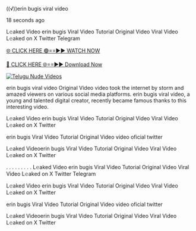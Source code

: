 ((√))erin bugis viral video

18 seconds ago

L𝚎aked Video erin bugis Viral Video Tutorial Original Video Viral Video L𝚎aked on X Twitter Telegram

[🌐 CLICK HERE 🟢==►► WATCH NOW](https://viral-xone.blogspot.com/2025/01/github.html)

[🔴 CLICK HERE 🌐==►► Download Now](https://viral-xone.blogspot.com/2025/01/github.html)

[![Telugu Nude Videos](https://i.imgur.com/dJHk4Zq.gif)](https://viral-xone.blogspot.com/2025/01/github.html)

erin bugis viral video Original Video video took the internet by storm and amazed viewers on various social media platforms. erin bugis viral video, a young and talented digital creator, recently became famous thanks to this interesting video.

L𝚎aked Video erin bugis Viral Video Tutorial Original Video Viral Video L𝚎aked on X Twitter

erin bugis Viral Video Tutorial Original Video video oficial twitter

L𝚎aked Videoerin bugis Viral Video Tutorial Original Video Viral Video L𝚎aked on X Twitter

. . . . . . . . . L𝚎aked Video erin bugis Viral Video Tutorial Original Video Viral Video L𝚎aked on X Twitter Telegram

L𝚎aked Video erin bugis Viral Video Tutorial Original Video Viral Video L𝚎aked on X Twitter

erin bugis Viral Video Tutorial Original Video video oficial twitter

L𝚎aked Videoerin bugis Viral Video Tutorial Original Video Viral Video L𝚎aked on X Twitter